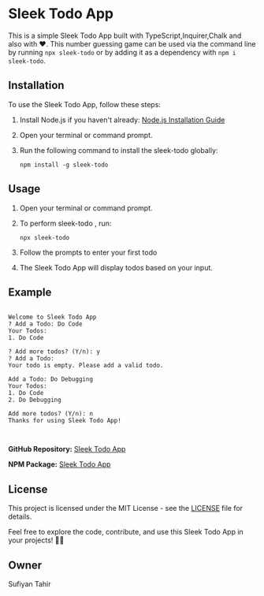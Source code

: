 # Sleek Todo App
This is a simple Sleek Todo App built with TypeScript,Inquirer,Chalk and also with ❤. This number guessing game can be used via the command line by running `npx sleek-todo` or by adding it as a dependency with `npm i sleek-todo`.

## Installation

To use the Sleek Todo App, follow these steps:

1. Install Node.js if you haven't already: [Node.js Installation Guide](https://nodejs.org/en/download/)

2. Open your terminal or command prompt.

3. Run the following command to install the sleek-todo globally:

   ```
   npm install -g sleek-todo
   ```

## Usage

1. Open your terminal or command prompt.

2. To perform sleek-todo , run:

   ```
   npx sleek-todo
   ```

3. Follow the prompts to enter your first todo

4. The Sleek Todo App will display todos based on your input.

## Example

```

Welcome to Sleek Todo App
? Add a Todo: Do Code
Your Todos:
1. Do Code

? Add more todos? (Y/n): y
? Add a Todo:
Your todo is empty. Please add a valid todo.

Add a Todo: Do Debugging
Your Todos:
1. Do Code
2. Do Debugging

Add more todos? (Y/n): n
Thanks for using Sleek Todo App!



```

**GitHub Repository:** [Sleek Todo App](https://github.com/sufiyan2401/Typescript-Command-Project/tree/main/NumberGuessingGame)

**NPM Package:** [Sleek Todo App](https://www.npmjs.com/package/sleek-todo)


## License

This project is licensed under the MIT License - see the [LICENSE](LICENSE) file for details.

Feel free to explore the code, contribute, and use this Sleek Todo App in your projects! 🚀🔢

## Owner
Sufiyan Tahir